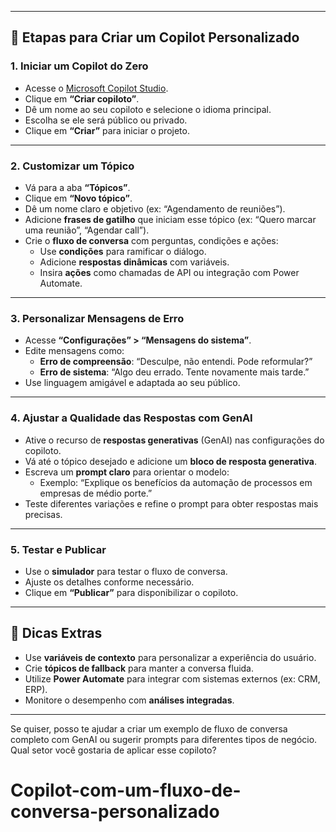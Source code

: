 
---

## 🚀 Etapas para Criar um Copilot Personalizado

### 1. **Iniciar um Copilot do Zero**
- Acesse o [Microsoft Copilot Studio](https://copilotstudio.microsoft.com).
- Clique em **“Criar copiloto”**.
- Dê um nome ao seu copiloto e selecione o idioma principal.
- Escolha se ele será público ou privado.
- Clique em **“Criar”** para iniciar o projeto.

---

### 2. **Customizar um Tópico**
- Vá para a aba **“Tópicos”**.
- Clique em **“Novo tópico”**.
- Dê um nome claro e objetivo (ex: “Agendamento de reuniões”).
- Adicione **frases de gatilho** que iniciam esse tópico (ex: “Quero marcar uma reunião”, “Agendar call”).
- Crie o **fluxo de conversa** com perguntas, condições e ações:
    - Use **condições** para ramificar o diálogo.
    - Adicione **respostas dinâmicas** com variáveis.
    - Insira **ações** como chamadas de API ou integração com Power Automate.

---

### 3. **Personalizar Mensagens de Erro**
- Acesse **“Configurações” > “Mensagens do sistema”**.
- Edite mensagens como:
    - **Erro de compreensão**: “Desculpe, não entendi. Pode reformular?”
    - **Erro de sistema**: “Algo deu errado. Tente novamente mais tarde.”
- Use linguagem amigável e adaptada ao seu público.

---

### 4. **Ajustar a Qualidade das Respostas com GenAI**
- Ative o recurso de **respostas generativas** (GenAI) nas configurações do copiloto.
- Vá até o tópico desejado e adicione um **bloco de resposta generativa**.
- Escreva um **prompt claro** para orientar o modelo:
    - Exemplo: “Explique os benefícios da automação de processos em empresas de médio porte.”
- Teste diferentes variações e refine o prompt para obter respostas mais precisas.

---

### 5. **Testar e Publicar**
- Use o **simulador** para testar o fluxo de conversa.
- Ajuste os detalhes conforme necessário.
- Clique em **“Publicar”** para disponibilizar o copiloto.

---

## 🧠 Dicas Extras
- Use **variáveis de contexto** para personalizar a experiência do usuário.
- Crie **tópicos de fallback** para manter a conversa fluida.
- Utilize **Power Automate** para integrar com sistemas externos (ex: CRM, ERP).
- Monitore o desempenho com **análises integradas**.

---

Se quiser, posso te ajudar a criar um exemplo de fluxo de conversa completo com GenAI ou sugerir prompts para diferentes tipos de negócio. Qual setor você gostaria de aplicar esse copiloto?
# Copilot-com-um-fluxo-de-conversa-personalizado
